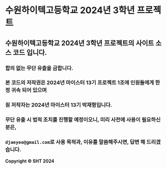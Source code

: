 # __수원하이텍고등학교 2024년 3학년 프로젝트__
## 수원하이텍고등학교 2024년 3학년 프로젝트의 사이트 소스 코드 입니다.
### **__합의 없는 무단 유츨을 금합니다.__**

### 본 코드의 저작권은 2024년 마이스터 13기 프로젝트 1조에 인원들에게 한정 귀속 되어 있으며

### 원 저작자는 2024년 마이스터 13기 박재형입니다.
### 무단 유출 시 법적 조치를 진행할 예정이오니, 미리 사전에 사용이 필요하신 분은,
### `djaeyeo@gmail.com`로 사용 목적과, 이유를 말씀해주시면, 답변 해 드리겠습니다.

**Copyright © SHT 2024**

